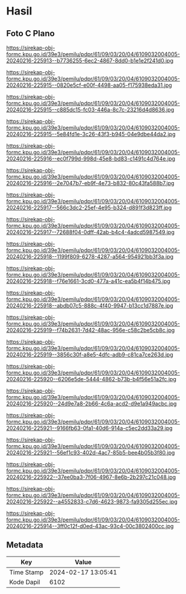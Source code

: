 # Hasil

## Foto C Plano

https://sirekap-obj-formc.kpu.go.id/39e3/pemilu/pdpr/61/09/03/20/04/6109032004005-20240216-225913--b7736255-6ec2-4867-8dd0-b1e1e2f241d0.jpg

https://sirekap-obj-formc.kpu.go.id/39e3/pemilu/pdpr/61/09/03/20/04/6109032004005-20240216-225915--0820e5cf-e00f-4498-aa05-f175938eda31.jpg

https://sirekap-obj-formc.kpu.go.id/39e3/pemilu/pdpr/61/09/03/20/04/6109032004005-20240216-225915--c885dc15-fc03-446a-8c7c-23216d4d8636.jpg

https://sirekap-obj-formc.kpu.go.id/39e3/pemilu/pdpr/61/09/03/20/04/6109032004005-20240216-225915--5e84fd1e-3c26-43f3-b945-04e9dbe44da2.jpg

https://sirekap-obj-formc.kpu.go.id/39e3/pemilu/pdpr/61/09/03/20/04/6109032004005-20240216-225916--ec0f799d-998d-45e8-bd83-c1491c4d764e.jpg

https://sirekap-obj-formc.kpu.go.id/39e3/pemilu/pdpr/61/09/03/20/04/6109032004005-20240216-225916--2e7047b7-eb9f-4e73-b832-80c43fa588b7.jpg

https://sirekap-obj-formc.kpu.go.id/39e3/pemilu/pdpr/61/09/03/20/04/6109032004005-20240216-225917--566c3dc2-25ef-4e95-b324-d891f3d823ff.jpg

https://sirekap-obj-formc.kpu.go.id/39e3/pemilu/pdpr/61/09/03/20/04/6109032004005-20240216-225917--72688f04-0dff-42ab-b4c4-4adcd5987549.jpg

https://sirekap-obj-formc.kpu.go.id/39e3/pemilu/pdpr/61/09/03/20/04/6109032004005-20240216-225918--1199f809-6278-4287-a564-954921bb3f3a.jpg

https://sirekap-obj-formc.kpu.go.id/39e3/pemilu/pdpr/61/09/03/20/04/6109032004005-20240216-225918--f76e1661-3cd0-477a-a41c-ea5b4f14b475.jpg

https://sirekap-obj-formc.kpu.go.id/39e3/pemilu/pdpr/61/09/03/20/04/6109032004005-20240216-225918--abdb07c5-888c-4f40-9947-b13cc1d7887e.jpg

https://sirekap-obj-formc.kpu.go.id/39e3/pemilu/pdpr/61/09/03/20/04/6109032004005-20240216-225919--f74b2631-7d42-48ac-956e-c58c2be5cb8c.jpg

https://sirekap-obj-formc.kpu.go.id/39e3/pemilu/pdpr/61/09/03/20/04/6109032004005-20240216-225919--3856c30f-a8e5-4dfc-adb9-c81ca7ce263d.jpg

https://sirekap-obj-formc.kpu.go.id/39e3/pemilu/pdpr/61/09/03/20/04/6109032004005-20240216-225920--6206e5de-5444-4862-b73b-b4f56e51a2fc.jpg

https://sirekap-obj-formc.kpu.go.id/39e3/pemilu/pdpr/61/09/03/20/04/6109032004005-20240216-225920--24d9e7a8-2b66-4c6a-acd2-d9e1a949acbc.jpg

https://sirekap-obj-formc.kpu.go.id/39e3/pemilu/pdpr/61/09/03/20/04/6109032004005-20240216-225921--9166fb63-0fa1-40d6-914a-c5ec2dd33a29.jpg

https://sirekap-obj-formc.kpu.go.id/39e3/pemilu/pdpr/61/09/03/20/04/6109032004005-20240216-225921--56ef1c93-402d-4ac7-85b5-bee4b05b3f80.jpg

https://sirekap-obj-formc.kpu.go.id/39e3/pemilu/pdpr/61/09/03/20/04/6109032004005-20240216-225922--37ee0ba3-7f06-4967-8e6b-2b297c21c048.jpg

https://sirekap-obj-formc.kpu.go.id/39e3/pemilu/pdpr/61/09/03/20/04/6109032004005-20240216-225922--a4552833-c7d6-4623-9873-fa9305d255ec.jpg

https://sirekap-obj-formc.kpu.go.id/39e3/pemilu/pdpr/61/09/03/20/04/6109032004005-20240216-225914--3ff0c12f-d0ed-43ac-93c4-00c3802400cc.jpg


## Metadata

| Key        | Value               |
| ---------- | ------------------- |
| Time Stamp | 2024-02-17 13:05:41 |
| Kode Dapil | 6102                |



